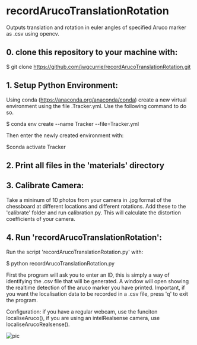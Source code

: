 # recordArucoTranslationRotation
Outputs translation and rotation in euler angles of specified Aruco marker as .csv using opencv.
## 0. clone this repository to your machine with:
  
  $ git clone https://github.com/jwgcurrie/recordArucoTranslationRotation.git
  
## 1. Setup Python Environment:
Using conda (https://anaconda.org/anaconda/conda) create a new virtual environment using the file .Tracker.yml. Use the following command to do so.

  $ conda env create --name Tracker --file=Tracker.yml

  Then enter the newly created environment with:

  $conda activate Tracker

## 2. Print all files in the 'materials' directory

## 3. Calibrate Camera:
Take a mininum of 10 photos from your camera in .jpg format of the chessboard at different locations and different rotations.
Add these to the 'calibrate' folder and run calibration.py. This will calculate the distortion coefficients of your camera.

## 4. Run 'recordArucoTranslationRotation':
Run the script 'recordArucoTranslationRotation.py' with:

$ python recordArucoTranslationRotation.py

First the program will ask you to enter an ID, this is simply a way of identifying the .csv file that will be generated. 
A window will open showing the realtime detection of the aruco marker you have printed.
Important, if you want the localisation data to be recorded in a .csv file, press 'q' to exit the program. 


Configuration: if you have a regular webcam, use the funciton localiseAruco(), if you are using an intelRealsense camera, use localiseArucoRealsense().




![pic](https://github.com/user-attachments/assets/6a8a4e7a-409c-4f75-b62d-d2d91ec2dbfc)
